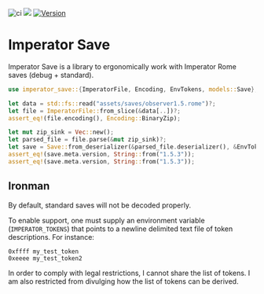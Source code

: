 ![ci](https://github.com/rakaly/imperator-save/workflows/ci/badge.svg) [![](https://docs.rs/imperator-save/badge.svg)](https://docs.rs/imperator-save) [![Version](https://img.shields.io/crates/v/imperator-save.svg?style=flat-square)](https://crates.io/crates/imperator-save)

# Imperator Save

Imperator Save is a library to ergonomically work with Imperator Rome saves (debug + standard).

```rust
use imperator_save::{ImperatorFile, Encoding, EnvTokens, models::Save};

let data = std::fs::read("assets/saves/observer1.5.rome")?;
let file = ImperatorFile::from_slice(&data[..])?;
assert_eq!(file.encoding(), Encoding::BinaryZip);

let mut zip_sink = Vec::new();
let parsed_file = file.parse(&mut zip_sink)?;
let save = Save::from_deserializer(&parsed_file.deserializer(), &EnvTokens)?;
assert_eq!(save.meta.version, String::from("1.5.3"));
assert_eq!(save.meta.version, String::from("1.5.3"));
```

## Ironman

By default, standard saves will not be decoded properly.

To enable support, one must supply an environment variable
(`IMPERATOR_TOKENS`) that points to a newline delimited
text file of token descriptions. For instance:

```ignore
0xffff my_test_token
0xeeee my_test_token2
```

In order to comply with legal restrictions, I cannot share the list of
tokens. I am also restricted from divulging how the list of tokens can be derived.

